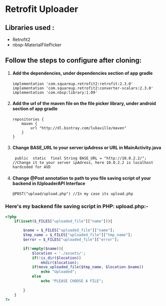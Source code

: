 <h1>Retrofit Uploader</h1>
<h2>Libraries used :</h2>
<ul>
  <li>Retrofit2</li>
  <li>nbsp-MaterialFilePicker</li>
 </ul>

<h2>Follow the steps to configure after cloning:</h2>
<ol>
  <li>
    <h4>Add the dependencies, under dependencies section of app gradle</h4>
   

    implementation 'com.squareup.retrofit2:retrofit:2.3.0'
    implementation 'com.squareup.retrofit2:converter-scalars:2.3.0'
    implementation 'com.nbsp:library:1.09'      
    
    
  </li>
  <li>
    <h4>Add the url of the maven file on the file picker library, under android section of app gradle </h4>
    
    repositories {
        maven {
            url "http://dl.bintray.com/lukaville/maven"
        }
    }
    
</li>
  <li>
  <h4>Change BASE_URL to your server ipAdress or URL in MainActivity.java</h4>
  
     public  static  final String BASE_URL = "http://10.0.2.2/"; 
    //Change it to your server ipAdress, here 10.0.2.2 is localhost hardcoded for AVD
    
   </li>
  <li><h4>Change @Post annotation to path to you file saving script of your backend in IUploaderAPI Interface</h4>

    @POST("upload/upload.php") //In my case its upload.php

</li>
</ol>

<h3>
  Here's my backend file saving script in PHP:
  upload.php:-
</h3>

```php
<?php
    if(isset($_FILES["uploaded_file"]["name"])){

        $name = $_FILES["uploaded_file"]["name"];
        $tmp_name = $_FILES["uploaded_file"]["tmp_name"];
        $error = $_FILES["uploaded_file"]["error"];

        if(!empty($name)){
            $location = './assets/';
            if(!is_dir($location))
                mkdir($location);
            if(move_uploaded_file($tmp_name, $location.$name))
                echo "Uploaded";
            else
                echo "PLEASE CHOOSE A FILE";
            
        }
    }
?>

```
